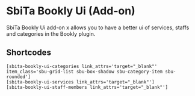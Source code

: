 # SbiTa Bookly Ui (Add-on)
SbiTa Bookly Ui add-on x allows you to have a better ui of services, staffs and categories in the Bookly plugin.

## Shortcodes
```
[sbita-bookly-ui-categories link_attrs='target="_blank"' item_class='sbu-grid-list sbu-box-shadow sbu-category-item sbu-rounded']
[sbita-bookly-ui-services link_attrs='target="_blank"']
[sbita-bookly-ui-staff-members link_attrs='target="_blank"']
``` 

